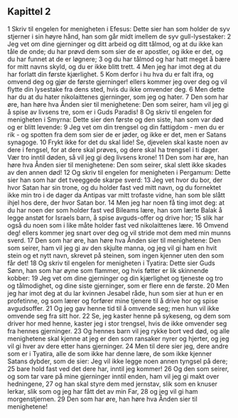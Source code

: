 ## Kapittel 2

1 Skriv til engelen for menigheten i Efesus: Dette sier han som holder de syv stjerner i sin høyre hånd, han som går midt imellem de syv gull-lysestaker:
2 Jeg vet om dine gjerninger og ditt arbeid og ditt tålmod, og at du ikke kan tåle de onde; du har prøvd dem som sier de er apostler, og ikke er det, og du har funnet at de er løgnere;
3 og du har tålmod og har hatt meget å bære for mitt navns skyld, og du er ikke blitt trett.
4 Men jeg har imot deg at du har forlatt din første kjærlighet.
5 Kom derfor i hu hva du er falt ifra, og omvend deg og gjør de første gjerninger! ellers kommer jeg over deg og vil flytte din lysestake fra dens sted, hvis du ikke omvender deg.
6 Men dette har du at du hater nikolaittenes gjerninger, som jeg og hater.
7 Den som har øre, han høre hva Ånden sier til menighetene: Den som seirer, ham vil jeg gi å spise av livsens tre, som er i Guds Paradis!
8 Og skriv til engelen for menigheten i Smyrna: Dette sier den første og den siste, han som var død og er blitt levende:
9 Jeg vet om din trengsel og din fattigdom - men du er rik - og spotten fra dem som sier de er jøder, og ikke er det, men er Satans synagoge.
10 Frykt ikke for det du skal lide! Se, djevelen skal kaste noen av dere i fengsel, for at dere skal prøves, og dere skal ha trengsel i ti dager. Vær tro inntil døden, så vil jeg gi deg livsens krone!
11 Den som har øre, han høre hva Ånden sier til menighetene: Den som seirer, skal slett ikke skades av den annen død!
12 Og skriv til engelen for menigheten i Pergamum: Dette sier han som har det tveeggede skarpe sverd:
13 Jeg vet hvor du bor, der hvor Satan har sin trone, og du holder fast ved mitt navn, og du fornektet ikke min tro i de dager da Antipas var mitt trofaste vidne, han som ble slått ihjel hos dere, der hvor Satan bor.
14 Men jeg har noen få ting imot deg: at du har noen der som holder fast ved Bileams lære, han som lærte Balak å legge anstøt for Israels barn, å spise avguds-offer og drive hor;
15 slik har også du noen som i like måte holder fast ved nikolaittenes lære.
16 Omvend deg! ellers kommer jeg snart over deg og vil stride mot dem med min munns sverd.
17 Den som har øre, han høre hva Ånden sier til menighetene: Den som seirer, ham vil jeg gi av den skjulte manna, og jeg vil gi ham en hvit stein og et nytt navn, skrevet på steinen, som ingen kjenner uten den som får det!
18 Og skriv til engelen for menigheten i Tyatira: Dette sier Guds Sønn, han som har øyne som flammer, og hvis føtter er lik skinnende kobber:
19 Jeg vet om dine gjerninger og din kjærlighet og tjeneste og tro og tålmodighet, og dine siste gjerninger, som er flere enn de første.
20 Men jeg har imot deg at du lar kvinnen Jesabel råde, hun som sier at hun er en profetinne, og som lærer og forfører mine tjenere til å drive hor og spise avgudsoffer.
21 Og jeg gav henne tid til å omvende seg; men hun vil ikke omvende seg fra sitt hor.
22 Se, jeg kaster henne på sykeseng, og dem som driver hor med henne, kaster jeg i stor trengsel, hvis de ikke omvender seg fra hennes gjerninger.
23 Og hennes barn vil jeg rykke bort ved død, og alle menighetene skal kjenne at jeg er den som ransaker nyrer og hjerter, og jeg vil gi hver av dere etter hans gjerninger.
24 Men til dere sier jeg, dere andre som er i Tyatira, alle de som ikke har denne lære, de som ikke kjenner Satans dybder, som de sier: Jeg vil ikke legge noen annen tyngsel på dere;
25 bare hold fast ved det dere har, inntil jeg kommer!
26 Og den som seirer, og som tar vare på mine gjerninger inntil enden, ham vil jeg gi makt over hedningene,
27 og han skal styre dem med jernstav, slik som en knuser lerkar, slik som og jeg har fått det av min Far,
28 og jeg vil gi ham morgenstjernen.
29 Den som har øre, han høre hva Ånden sier til menighetene!
